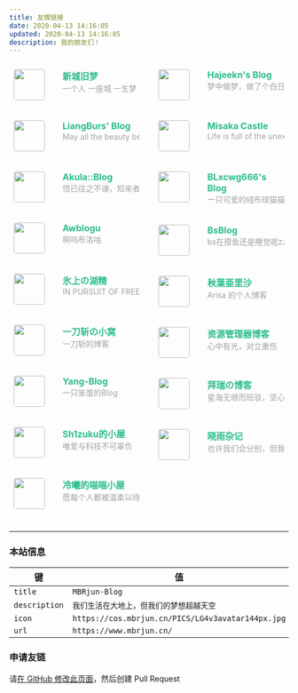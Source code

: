 ```yaml
---
title: 友情链接
date: 2020-04-13 14:16:05
updated: 2020-04-13 14:16:05
description: 我的朋友们！
---
```

<div class="post-body">
   <div id="links">
      <style>
         .links-content{
         margin-top:1rem;
         }
         .link-navigation::after {
         content: " ";
         display: block;
         clear: both;
         }
         .card {
         width: 45%;
         font-size: 1rem;
         padding: 10px 8px;
         border-radius: 4px;
         transition-duration: 0.15s;
         margin-bottom: 1rem;
         display:flex;
         }
         .card:nth-child(odd) {
         float: left;
         }
         .card:nth-child(even) {
         float: right;
         }
         .card:hover {
         transform: scale(1.1);
         box-shadow: 0 2px 6px 0 rgba(0, 0, 0, 0.12), 0 0 6px 0 rgba(0, 0, 0, 0.04);
         }
         .card a {
         border:none;
         }
         .card .ava {
         width: 3.5rem!important;
         height: 3.5rem!important;
         margin:0!important;
         margin-right: 2em!important;
         border-radius:4px;
         }
         .card .card-header {
         font-style: italic;
         overflow: hidden;
         width: 100%;
         }
         .card .card-header a {
         font-style: normal;
         color: #2bbc8a;
         font-weight: bold;
         text-decoration: none;
         }
         .card .card-header a:hover {
         color: #d480aa;
         text-decoration: none;
         }
         .card .card-header .info {
         font-style:normal;
         color:#a3a3a3;
         font-size:14px;
         min-width: 0;
         overflow: hidden;
         white-space: nowrap;
         }
      </style>
      <div class="links-content">
         <div class="link-navigation">
            <!-- <div class="card">
               <img class="ava" src="https://cos.mbrjun.cn/IMGS/2020/09/06/bm.jpg" />
               <div class="card-header">
                  <div>
                     <a href="https://bmyjacks.cn/">Bmyjacks</a>
                  </div>
                  <div class="info">Bmyjacks-Blog</div>
               </div>
            </div>
            友链移除原因：站长忘记续费域名，域名已被他人重新注册，网站目前为非法内容
            Domain Name: bmyjacks.cn
            ROID: 20230331s10001s51840336-cn
            Domain Status: ok
            Registrant: 郭忠奇
            Registrant Contact Email: smart.juming@gmail.com
            Sponsoring Registrar: 中企动力科技股份有限公司
            Name Server: dm2.dns.com
            Name Server: dm1.dns.com
            Registration Time: 2023-03-31 04:06:38
            Expiration Time: 2024-03-31 04:06:38
            DNSSEC: unsigned
            -->
            <div class="card">
               <img class="ava" src="https://cos.mbrjun.cn/IMGS/2020/09/06/xc.png" />
               <div class="card-header">
                  <div>
                     <a href="https://www.itxcjm.top">新城旧梦</a>
                  </div>
                  <div class="info">一个人 一座城 一生梦</div>
               </div>
            </div>
            <div class="card">
               <img class="ava" src="https://npm.elemecdn.com/perorepe-cdn/v1/bigger-photos/avatar.webp" />
               <div class="card-header">
                  <div>
                     <a href="https://blog.slqwq.cn/">Hajeekn's Blog</a>
                  </div>
                  <div class="info">梦中做梦，做了个白日梦</div>
               </div>
            </div>
            <!-- <div class="card">
               <img class="ava" src="https://avatar.mbrjun.cn/avatar/e554da26e947151c678f1f2a8f78e72b" />
               <div class="card-header">
                  <div>
                     <a href="https://qystu.cc/">QYStudio</a>
                  </div>
                  <div class="info">不因何事去制作 只因兴趣而创造</div>
               </div>
            </div>
            友链移除原因：无法访问
            -->
            <div class="card">
               <img class="ava" src="https://cos.mbrjun.cn/IMGS/2022/04/24/wl.jpg" />
               <div class="card-header">
                  <div>
                     <a href="https://blog.cnmobile.link/">LiangBurs' Blog</a>
                  </div>
                  <div class="info">May all the beauty be blessed.——《Moon Halo》</div>
               </div>
            </div>
            <div class="card">
               <img class="ava" src="https://cos.mbrjun.cn/IMGS/2022/04/30/7e.jpg" />
               <div class="card-header">
                  <div>
                     <a href="https://misakacastle.moe/">Misaka Castle</a>
                  </div>
                  <div class="info">Life is full of the unexpected.</div>
               </div>
            </div>
            <div class="card">
               <img class="ava" src="https://cos.mbrjun.cn/IMGS/2022/05/04/avatar.jpg" />
               <div class="card-header">
                  <div>
                     <a href="https://blog.akula.moe/">Akula::Blog</a>
                  </div>
                  <div class="info">悟已往之不谏，知来者之可追</div>
               </div>
            </div>
            <div class="card">
               <img class="ava" src="https://cos.mbrjun.cn/IMGS/2022/12/29/du.jpg" />
               <div class="card-header">
                  <div>
                     <a href="https://blog.xcnya.cn/">BLxcwg666's Blog</a>
                  </div>
                  <div class="info">一只可爱的绒布球猫猫的博客喵~</div>
               </div>
            </div>
            <div class="card">
               <img class="ava" src="https://cos.mbrjun.cn/IMGS/2022/12/29/rv.jpg" />
               <div class="card-header">
                  <div>
                     <a href="https://blog.awbugl.top/">Awblogu</a>
                  </div>
                  <div class="info">啊呜布洛咕</div>
               </div>
            </div>
            <div class="card">
               <img class="ava" src="https://cos.mbrjun.cn/IMGS/2022/12/29/st.jpg" />
               <div class="card-header">
                  <div>
                     <a href="https://sorabs.cc/">BsBlog</a>
                  </div>
                  <div class="info">bs在摸鱼还是睡觉呢zzz</div>
               </div>
            </div>
            <div class="card">
               <img class="ava" src="https://cos.mbrjun.cn/IMGS/2023/02/04/961e3f30-9244-4034-830b-aff22a833c02.jpg" />
               <div class="card-header">
                  <div>
                     <a href="https://blog.awa.moe/">氷上の湖精</a>
                  </div>
                  <div class="info">IN PURSUIT OF FREEDOM</div>
               </div>
            </div>
            <div class="card">
               <img class="ava" src="https://cos.mbrjun.cn/IMGS/2023/02/04/bcd6a17d-acab-4c77-94a2-685e8882e63c.webp" />
               <div class="card-header">
                  <div>
                     <a href="https://blog.arisa.moe/">秋葉亜里沙</a>
                  </div>
                  <div class="info">Arisa 的个人博客</div>
               </div>
            </div>
            <div class="card">
               <img class="ava" src="https://q1.qlogo.cn/g?b=qq&nk=3526514925&s=640" />
               <div class="card-header">
                  <div>
                     <a href="https://blog.yidaozhan.top">一刀斩の小窝</a>
                  </div>
                  <div class="info">一刀斩的博客</div>
               </div>
            </div>
            <div class="card">
               <img class="ava" src="https://cos.zyglq.cn/static/web-logo.jpg" />
               <div class="card-header">
                  <div>
                     <a href="https://www.zyglq.cn">资源管理器博客</a>
                  </div>
                  <div class="info">心中有光，对立重伤</div>
               </div>
            </div>
            <div class="card">
               <img class="ava" src="https://cos.mbrjun.cn/IMGS/2023/02/05/6e2fd027-7539-470d-adca-3a4be5eca290.jpg" />
               <div class="card-header">
                  <div>
                     <a href="https://bakayang.moe">Yang-Blog</a>
                  </div>
                  <div class="info">一只笨蛋的Blog</div>
               </div>
            </div>
            <!-- <div class="card">
            <img class="ava" src="https://cos.mbrjun.cn/IMGS/2023/02/11/5d653ff0-3ed9-4b4c-ab38-016ef22307f3.jpg" />
               <div class="card-header">
                  <div>
                     <a href="https://huige233.github.io/)">huige233's blog</a>
                  </div>
                  <div class="info">Everyone can be the light in the darkness.</div>
               </div>
            </div>
            友链移除原因：无法访问（GitHub Pages 404）
            -->
            <div class="card">
            <img class="ava" src="https://cos.mbrjun.cn/IMGS/2023/04/23/24615ecb-86e9-4178-aefb-f1c1152d12bf.webp" />
               <div class="card-header">
                  <div>
                     <a href="https://new.gbclstudio.cn">拜瑞の博客</a>
                  </div>
                  <div class="info">星海无垠而班驳，坚心不灭而璀璨</div>
               </div>
            </div>
            <div class="card">
              <img class="ava" src="https://cos.mbrjun.cn/IMGS/2023/06/28/a4669177-86f9-4a56-ae63-8237fc55e94e.webp" />
              <div class="card-header">
                 <div>
                    <a href="https://9941y.top">Sh1zuku的小屋</a>
                 </div>
                 <div class="info">唯爱与科技不可辜负</div>
               </div>
            </div>
            <div class="card"> 
               <img class="ava" src="https://cos.mbrjun.cn/IMGS/2023/05/15/2b915e23-5d1d-4c44-a343-9e730fb0a11f.webp" />
               <div class="card-header">
                  <div>
                     <a href="https://lihaoyu.cn">晓雨杂记</a>
                  </div>
                  <div class="info">也许我们会分别，但我们将永远不会忘记彼此</div>
               </div>
            </div>
            <div class="card"> 
               <img class="ava" src="https://hiyase.github.io/friends/img/hiyase.github.io.jpeg" />
               <div class="card-header">
                  <div>
                     <a href="hiyase.github.io/">冷曦的喵喵小屋</a>
                  </div>
                  <div class="info">愿每个人都被温柔以待</div>
               </div>
            </div>
            <!--
               在上方添加你的网站
               像其他网站一样，添加一段 HTML 代码
               <div class="card">
                  ...
               </div>
               请参考 https://github.com/MBRjun/MBRjun-Blog/pull/4/commits/b637e43bb43e6cc661e0c78a16242ed43ed74f00
            -->
         </div>
      </div>
   </div>
</div>

---
### 本站信息

|键|值|
|---|---|
|``title``|``MBRjun-Blog``|
|``description``|``我们生活在大地上，但我们的梦想超越天空``|
|``icon``|``https://cos.mbrjun.cn/PICS/LG4v3avatar144px.jpg``|
|``url``|``https://www.mbrjun.cn/``|

### 申请友链
请[在 GitHub 修改此页面](https://github.com/MBRjun/MBRjun-Blog/edit/main/source/links/index.md)，然后创建 Pull Request
